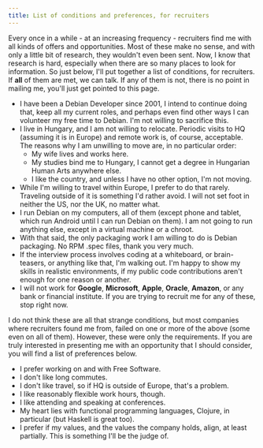 ```yaml
---
title: List of conditions and preferences, for recruiters
---
```


Every once in a while - at an increasing frequency - recruiters find
me with all kinds of offers and opportunities. Most of these make no
sense, and with only a little bit of research, they wouldn't even been
sent. Now, I know that research is hard, especially when there are so
many places to look for information. So just below, I'll put together
a list of conditions, for recruiters. If **all** of them are met, we
can talk. If any of them is not, there is no point in mailing me,
you'll just get pointed to this page.

* I have been a Debian Developer since 2001, I intend to continue
  doing that, keep all my current roles, and perhaps even find other
  ways I can volunteer my free time to Debian. I'm not willing to
  sacrifice this.
* I live in Hungary, and I am not willing to relocate. Periodic visits to HQ
  (assuming it is in Europe) and remote work is, of course, acceptable. The
  reasons why I am unwilling to move are, in no particular order:
    * My wife lives and works here.
    * My studies bind me to Hungary, I cannot get a degree in
      Hungarian Human Arts anywhere else.
    * I like the country, and unless I have no other option,
      I'm not moving.
* While I'm willing to travel within Europe, I prefer to do that rarely.
  Traveling outside of it is something I'd rather avoid. I will not set foot in
  neither the US, nor the UK, no matter what.
* I run Debian on my computers, all of them (except phone and tablet,
  which run Android until I can run Debian on them). I am not going to
  run anything else, except in a virtual machine or a chroot.
* With that said, the only packaging work I am willing to do is Debian
  packaging. No RPM .spec files, thank you very much.
* If the interview process involves coding at a whiteboard, or brain-teasers, or
  anything like that, I'm walking out. I'm happy to show my skills in realistic
  environments, if my public code contributions aren't enough for one reason or
  another.
* I will not work for **Google**, **Microsoft**, **Apple**, **Oracle**,
  **Amazon**, or any bank or financial institute. If you are trying to recruit
  me for any of these, stop right now.

I do not think these are all that strange conditions, but most
companies where recruiters found me from, failed on one or more of the
above (some even on all of them). However, these were only the
requirements. If you are truly interested in presenting me with an
opportunity that I should consider, you will find a list of
preferences below.

* I prefer working on and with Free Software.
* I don't like long commutes.
* I don't like travel, so if HQ is outside of Europe, that's a problem.
* I like reasonably flexible work hours, though.
* I like attending and speaking at conferences.
* My heart lies with functional programming languages, Clojure, in
  particular (but Haskell is great too).
* I prefer if my values, and the values the company holds, align, at least
  partially. This is something I'll be the judge of.
